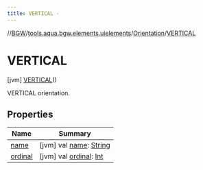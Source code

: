 ```yaml
---
title: VERTICAL -
---
```

//[BGW](../../../../index.md)/[tools.aqua.bgw.elements.uielements](../../index.md)/[Orientation](../index.md)/[VERTICAL](index.md)



# VERTICAL  
 [jvm] [VERTICAL](index.md)()  


VERTICAL orientation.

   


## Properties  
  
|  Name |  Summary | 
|---|---|
| <a name="tools.aqua.bgw.elements.uielements/Orientation.VERTICAL/name/#/PointingToDeclaration/"></a>[name](name.md)| <a name="tools.aqua.bgw.elements.uielements/Orientation.VERTICAL/name/#/PointingToDeclaration/"></a> [jvm] val [name](name.md): [String](https://kotlinlang.org/api/latest/jvm/stdlib/kotlin/-string/index.html)   <br>|
| <a name="tools.aqua.bgw.elements.uielements/Orientation.VERTICAL/ordinal/#/PointingToDeclaration/"></a>[ordinal](ordinal.md)| <a name="tools.aqua.bgw.elements.uielements/Orientation.VERTICAL/ordinal/#/PointingToDeclaration/"></a> [jvm] val [ordinal](ordinal.md): [Int](https://kotlinlang.org/api/latest/jvm/stdlib/kotlin/-int/index.html)   <br>|

